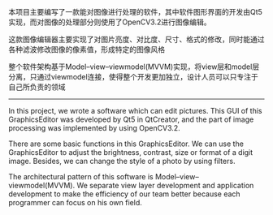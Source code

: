 本项目主要编写了一款能对图像进行处理的软件，其中软件图形界面的开发由Qt5实现，而对图像的处理部分则使用了OpenCV3.2进行图像编辑。

这款图像编辑器主要实现了对图片亮度、对比度、尺寸、格式的修改，同时能通过各种滤波修改图像的像素值，形成特定的图像风格

整个软件架构基于Model–view–viewmodel(MVVM)实现，将view层和model层分离，只通过viewmodel连接，使得整个开发更加独立，设计人员可以只专注于自己所负责的领域


---------------------------------------------------
In this project, we wrote a software which can edit pictures. This GUI of this GraphicsEditor was developed by Qt5 in QtCreator, and
the part of image processing was implemented by using OpenCV3.2.

There are some basic functions in this GraphicsEditor. We can use the GraphicsEditor to adjust the brightness, contrast, size or format
of a digit image. Besides, we can change the style of a photo by using filters.

The architectural pattern of this software is Model–view–viewmodel(MVVM). We separate view layer development and application development
to make the efficiency of our team better because each programmer can focus on his own field. 
